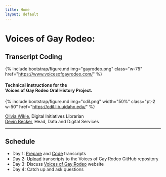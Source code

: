 ```yaml
---
title: Home
layout: default
---
```


<div class="text-center">
    <h1 class="purple-outline">Voices of Gay Rodeo:</h1>
    <h2>Transcript Coding</h2>
</div>

{% include bootstrap/figure.md img="gayrodeo.png" class="w-75" href="https://www.voicesofgayrodeo.com/" %}

<h4 class="text-center">Technical instructions for the <br> Voices of Gay Rodeo Oral History Project.</h4>

{% include bootstrap/figure.md img="cdil.png" width="50%" class="pt-2 w-50" href="https://cdil.lib.uidaho.edu/" %}

<div class="text-center h5">
    <p><a href="mailto:omwikle@uidaho.edu">Olivia Wikle</a>, Digital Initiatives Librarian<br>
    <a href="mailto:dbecker@uidaho.edu">Devin Becker</a>, Head, Data and Digital Services</p>
</div>

------

<div class="card">
    <div class="card-header">
        <h2>Schedule</h2>
    </div>
    <div class="card-body">
        <div class="card-text">
            <ul>
                <li>Day 1: <a href="/content/gayrodeo-coding/0-prep.html">Prepare</a> and <a href="/content/gayrodeo-coding/1-code.html">Code</a> transcripts</li>
                <li>Day 2: <a href="/content/gayrodeo-coding/2-upload.html">Upload</a> transcripts to the Voices of Gay Rodeo GitHub repository</li>
                <li>Day 3: Discuss <a href="https://www.voicesofgayrodeo.com/">Voices of Gay Rodeo</a> website</li>
                <li>Day 4: Catch up and ask questions</li>
            </ul>
        </div>
    </div>
</div>
